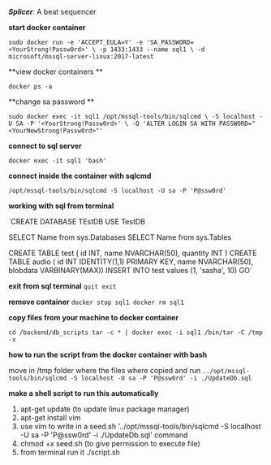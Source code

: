 ***Splicer***: A beat sequencer

**start docker container**

`sudo docker run -e 'ACCEPT_EULA=Y' -e 'SA_PASSWORD=<YourStrong!Passw0rd>' \
   -p 1433:1433 --name sql1 \
   -d microsoft/mssql-server-linux:2017-latest`


**view docker containers **

`docker ps -a`


**change sa password **

`sudo docker exec -it sql1 /opt/mssql-tools/bin/sqlcmd \
   -S localhost -U SA -P '<YourStrong!Passw0rd>' \
   -Q 'ALTER LOGIN SA WITH PASSWORD="<YourNewStrong!Passw0rd>"'`


**connect to sql server**

`docker exec -it sql1 'bash'`


**connect inside the container with sqlcmd**

`/opt/mssql-tools/bin/sqlcmd -S localhost -U sa -P 'P@ssw0rd'`


**working with sql from terminal**

`CREATE DATABASE TEstDB
USE TestDB

SELECT Name from sys.Databases
SELECT Name from sys.Tables

CREATE TABLE test ( id INT, name NVARCHAR(50), quantity INT )
CREATE TABLE audio ( id INT IDENTITY(1,1) PRIMARY KEY, name NVARCHAR(50), blobdata VARBINARY(MAX))
INSERT INTO test values (1, 'sasha', 10)
GO`


**exit from sql terminal**
`quit
exit`


**remove container**
`docker stop sql1
docker rm sql1`


**copy files from your machine to docker container**

`cd /backend/db_scripts
tar -c * | docker exec -i sql1 /bin/tar -C /tmp -x`

**how to run the script from the docker container with bash**

move in /tmp folder where the files where copied and run
`../opt/mssql-tools/bin/sqlcmd -S localhost -U sa -P 'P@ssw0rd' -i ./UpdateDb.sql`


**make a shell script to run this automatically** 
1. apt-get update (to update linux package manager)
2. apt-get install vim
3. use vim to write in a seed.sh '../opt/mssql-tools/bin/sqlcmd -S localhost -U sa -P 'P@ssw0rd' -i ./UpdateDb.sql' command
4. chmod +x seed.sh (to give permission to execute file)
5. from terminal run it ./script.sh
